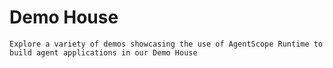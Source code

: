 # Demo House

```{note}
Explore a variety of demos showcasing the use of AgentScope Runtime to build agent applications in our Demo House
```

<div class="gallery-container">
    <a class="gallery-item"
       href="https://github.com/agentscope-ai/agentscope-runtime/tree/main/demohouse/browser_use">
        <div class="gallery-item-card">
            <div class="gallery-item-card-image-container">
                <img class="gallery-item-card-img"
                     src="https://img.alicdn.com/imgextra/i2/O1CN01M4Xm6S1PypUvcjzq5_!!6000000001910-0-tps-1598-1596.jpg"
                     alt="Browser Use Agent">
            </div>
            <div class="gallery-item-card-content">
                <div class="gallery-item-card-title">Browser Use Agent</div>
                <div class="gallery-item-description">
                    Create a web browser control agent in AgentScope Runtime
                    using a browser sandbox.
                </div>
            </div>
        </div>
    </a>
    <a class="gallery-item"
       href="https://github.com/agentscope-ai/agentscope-runtime/tree/main/demohouse/qwen_langgraph_search">
        <div class="gallery-item-card">
            <div class="gallery-item-card-image-container">
                <img class="gallery-item-card-img"
                     src="https://img.alicdn.com/imgextra/i2/O1CN01M4Xm6S1PypUvcjzq5_!!6000000001910-0-tps-1598-1596.jpg"
                     alt="Qwen Langgraph Search">
            </div>
            <div class="gallery-item-card-content">
                <div class="gallery-item-card-title">Qwen Langgraph Search
                </div>
                <div class="gallery-item-description">
                    Develop a Qwen Langgraph Search in the AgentScope Runtime.
                </div>
            </div>
        </div>
    </a>
    <a class="gallery-item"
       href="https://github.com/agentscope-ai/agentscope-runtime/tree/main/demohouse/chatbot">
        <div class="gallery-item-card">
            <div class="gallery-item-card-image-container">
                <img class="gallery-item-card-img"
                     src="https://img.alicdn.com/imgextra/i2/O1CN01M4Xm6S1PypUvcjzq5_!!6000000001910-0-tps-1598-1596.jpg"
                     alt="Multi-User Chatbot">
            </div>
            <div class="gallery-item-card-content">
                <div class="gallery-item-card-title">Multi-User Chatbot</div>
                <div class="gallery-item-description">
                    Construct a Multi-User Chatbot using AgentScope Runtime.
                </div>
            </div>
        </div>
    </a>
</div>

<style>
    @import url('https://fonts.googleapis.com/css2?family=Inter:wght@300;400;500;600;700&display=swap');

    .gallery-container {
        display: grid;
        grid-template-columns: repeat(auto-fit, minmax(320px, 1fr));
        gap: 24px;
        margin: 32px 0;
        padding: 0 16px;
        font-family: 'Inter', -apple-system, BlinkMacSystemFont, 'Segoe UI', Roboto, sans-serif;
    }

    .gallery-item {
        text-decoration: none;
        color: inherit;
        display: block;
        transition: all 0.3s cubic-bezier(0.25, 0.46, 0.45, 0.94);
    }

    .gallery-item-card {
        background: #ffffff;
        border: 1px solid rgba(0, 0, 0, 0.06);
        border-radius: 16px;
        overflow: hidden;
        transition: all 0.4s cubic-bezier(0.25, 0.46, 0.45, 0.94);
        box-shadow: 0 1px 3px rgba(0, 0, 0, 0.04), 0 4px 12px rgba(0, 0, 0, 0.02);
        backdrop-filter: blur(10px);
        position: relative;
        display: flex;
        flex-direction: column;
        height: 300px;
    }

    .gallery-item-card::before {
        content: '';
        position: absolute;
        top: 0;
        left: 0;
        right: 0;
        bottom: 0;
        background: linear-gradient(135deg, rgba(255, 255, 255, 0.1) 0%, rgba(255, 255, 255, 0.05) 100%);
        opacity: 0;
        transition: opacity 0.3s ease;
    }

    .gallery-item:hover {
        transform: translateY(-8px) scale(1.02);;
    }

    .gallery-item:hover .gallery-item-card::before {
        opacity: 1;
    }

    .gallery-item-card-image-container {
        flex: 1;
        background: linear-gradient(135deg, #667eea 0%, #764ba2 100%);
        overflow: hidden;
    }

    .gallery-item-card-img {
        width: 100%;
        height: 100%;
        object-fit: cover;
        transition: transform 0.2s cubic-bezier(0.25, 0.46, 0.45, 0.94);
    }

    .gallery-item:hover .gallery-item-card-img {
        transform: scale(1.05);
    }

    .gallery-item-card-content {
        flex: 1;
        padding: 20px 24px 24px;
        display: flex;
        flex-direction: column;
        justify-content: center;
    }

    .gallery-item-card-title {
        font-weight: 600;
        font-size: 18px;
        line-height: 1.4;
        color: #1d1d1f;
        margin: 0 0 12px;
        letter-spacing: -0.01em;
    }

    .gallery-item-description {
        color: #86868b;
        font-size: 14px;
        line-height: 1.6;
        font-weight: 400;
        letter-spacing: 0.01em;
    }

    @media (prefers-color-scheme: dark) {
        .gallery-item-card {
            background: rgba(28, 28, 30, 0.8);
            border-color: rgba(255, 255, 255, 0.1);
        }

        .gallery-item-card-title {
            color: #f5f5f7;
        }

        .gallery-item-description {
            color: #a1a1a6;
        }

        .gallery-item:hover .gallery-item-card {
            transform: scale(1.02);
            box-shadow: 0 8px 30px rgba(0, 0, 0, 0.08), 0 20px 60px rgba(0, 0, 0, 0.04);
            border-color: rgba(0, 122, 255, 0.1);
            border-radius: 16px;
        }
    }

    @media (max-width: 768px) {
        .gallery-container {
            grid-template-columns: 1fr;
            gap: 16px;
            margin: 24px 0;
            padding: 0 12px;
        }

        .gallery-item-card-content {
            padding: 16px 20px 20px;
        }

        .gallery-item-card-title {
            font-size: 16px;
            margin-bottom: 8px;
        }

        .gallery-item-description {
            font-size: 13px;
        }

        .gallery-item-card-image-container {
            height: 160px;
        }
    }

    @media (prefers-reduced-motion: no-preference) {
        html {
            scroll-behavior: smooth;
        }
    }

    .gallery-item:focus {
        outline: none;
    }

    .gallery-item:focus .gallery-item-card {
        box-shadow: 0 0 0 2px rgba(0, 122, 255, 0.4), 0 8px 30px rgba(0, 0, 0, 0.08), 0 20px 60px rgba(0, 0, 0, 0.04);
    }

    .gallery-item-card {
        animation: fadeInUp 0.6s cubic-bezier(0.25, 0.46, 0.45, 0.94) forwards;
        opacity: 0;
        transform: translateY(20px);
    }

    .gallery-item:nth-child(1) .gallery-item-card {
        animation-delay: 0.1s;
    }

    .gallery-item:nth-child(2) .gallery-item-card {
        animation-delay: 0.2s;
    }

    .gallery-item:nth-child(3) .gallery-item-card {
        animation-delay: 0.3s;
    }

    @keyframes fadeInUp {
        to {
            opacity: 1;
            transform: translateY(0);
        }
    }
</style>
